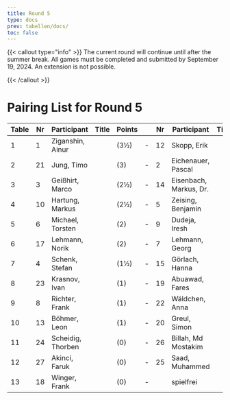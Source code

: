 ```yaml
---
title: Round 5
type: docs
prev: tabellen/docs/
toc: false
---
```


{{< callout type="info" >}}
The current round will continue until after the summer break. All games must be completed and submitted by September 19, 2024. An extension is not possible.

{{< /callout >}}

# Pairing List for Round 5
| Table | Nr | Participant              | Title | Points |   | Nr  | Participant            | Title | Points | Result |
|-------|----|--------------------------|-------|--------|---|-----|------------------------|-------|--------|--------|
| 1     | 1   | Ziganshin, Ainur          |       | (3½)   | - | 12  | Skopp, Erik              |       | (3)    | 1 - 0    |
| 2     | 21  | Jung, Timo                |       | (3)    | - | 2   | Eichenauer, Pascal       |       | (3½)   |          |
| 3     | 3   | Geißhirt, Marco           |       | (2½)   | - | 14  | Eisenbach, Markus, Dr.   |       | (2½)   | 1 - 0    |
| 4     | 10  | Hartung, Markus           |       | (2½)   | - | 5   | Zeising, Benjamin        |       | (2½)   | 0 - 1    |
| 5     | 6   | Michael, Torsten          |       | (2)    | - | 9   | Dudeja, Iresh            |       | (2)    | 0 - 1    |
| 6     | 17  | Lehmann, Norik            |       | (2)    | - | 7   | Lehmann, Georg           |       | (2)    | 0 - 1    |
| 7     | 4   | Schenk, Stefan            |       | (1½)   | - | 15  | Görlach, Hanna           |       | (2)    | 1 - 0    |
| 8     | 23  | Krasnov, Ivan             |       | (1)    | - | 19  | Abuawad, Fares           |       | (1)    |          |
| 9     | 8   | Richter, Frank            |       | (1)    | - | 22  | Wäldchen, Anna           |       | (1)    | 1 - 0    |
| 10    | 13  | Böhmer, Leon              |       | (1)    | - | 20  | Greul, Simon             |       | (1)    |          |
| 11    | 24  | Scheidig, Thorben         |       | (0)    | - | 26  | Billah, Md Mostakim      |       | (0)    |          |
| 12    | 27  | Akinci, Faruk             |       | (0)    | - | 25  | Saad, Muhammed           |       | (0)    |          |
| 13    | 18  | Winger, Frank             |       | (0)    | - |     | spielfrei                |       | (0)    | + - -    |
